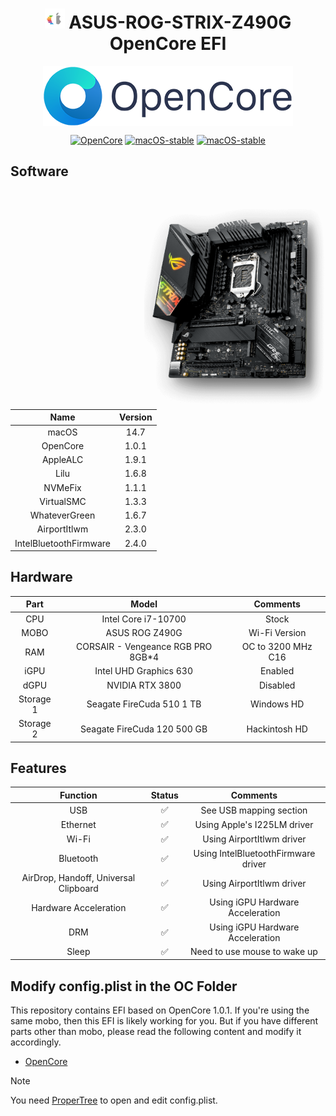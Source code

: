 <center>

# <img src="./Docs/homepage.png" width="32"> ASUS-ROG-STRIX-Z490G OpenCore EFI

<img align="center" src="./Docs/OpenCore_with_text_Small.png"/>

[![OpenCore](https://img.shields.io/badge/OpenCore-1.0.1-blue.svg)](https://github.com/acidanthera/OpenCorePkg) [![macOS-stable](https://img.shields.io/badge/macOS-13.7-brightgreen.svg)](https://www.apple.com/macos) [![macOS-stable](https://img.shields.io/badge/macOS-14.7-brightgreen.svg)](https://www.apple.com/macos/sonoma/)

</center>

## Software

<img align="right" src="./Docs/Z4900-G.png" height="350">

|          Name          | Version |
| :--------------------: | :-----: |
|         macOS          |  14.7   |
|        OpenCore        |  1.0.1  |
|        AppleALC        |  1.9.1  |
|          Lilu          |  1.6.8  |
|        NVMeFix         |  1.1.1  |
|       VirtualSMC       |  1.3.3  |
|     WhateverGreen      |  1.6.7  |
|      AirportItlwm      |  2.3.0  |
| IntelBluetoothFirmware |  2.4.0  |

## Hardware

|   Part    |               Model                |      Comments      |
| :-------: | :--------------------------------: | :----------------: |
|    CPU    |        Intel Core i7-10700         |       Stock        |
|   MOBO    |           ASUS ROG Z490G           |   Wi-Fi Version    |
|    RAM    | CORSAIR - Vengeance RGB PRO 8GB\*4 | OC to 3200 MHz C16 |
|   iGPU    |       Intel UHD Graphics 630       |      Enabled       |
|   dGPU    |          NVIDIA RTX 3800           |      Disabled      |
| Storage 1 |     Seagate FireCuda 510 1 TB      |     Windows HD     |
| Storage 2 |    Seagate FireCuda 120 500 GB     |   Hackintosh HD    |

## Features

|               Function                | Status |              Comments               |
| :-----------------------------------: | :----: | :---------------------------------: |
|                  USB                  |   ✅   |       See USB mapping section       |
|               Ethernet                |   ✅   |     Using Apple's I225LM driver     |
|                 Wi-Fi                 |   ✅   |      Using AirportItlwm driver      |
|               Bluetooth               |   ✅   | Using IntelBluetoothFirmware driver |
| AirDrop, Handoff, Universal Clipboard |   ✅   |      Using AirportItlwm driver      |
|         Hardware Acceleration         |   ✅   |  Using iGPU Hardware Acceleration   |
|                  DRM                  |   ✅   |  Using iGPU Hardware Acceleration   |
|                 Sleep                 |   ✅   |    Need to use mouse to wake up     |

## Modify config.plist in the OC Folder

This repository contains EFI based on OpenCore 1.0.1. If you're using the same mobo, then this EFI is likely working for you. But if you have different parts other than mobo, please read the following content and modify it accordingly.

- [OpenCore]("https://dortania.github.io/OpenCore-Install-Guide/")

> [!NOTE]
> You need [ProperTree](https://github.com/corpnewt/ProperTree) to open and edit config.plist.
